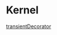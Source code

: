 # Kernel

[transientDecorator](https://gitbook-18.gitbook.io/au/kernel/di/functions/transientdecorator.md)
